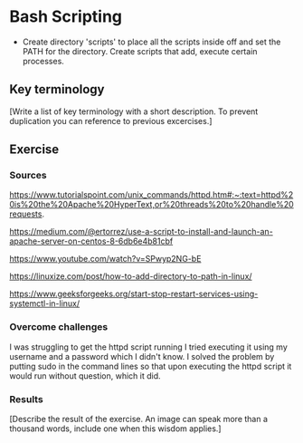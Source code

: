 # Bash Scripting
+ Create directory 'scripts' to place all the scripts inside off and set the PATH for the directory. Create scripts that add, execute certain processes.

## Key terminology
[Write a list of key terminology with a short description. To prevent duplication you can reference to previous excercises.]

## Exercise
### Sources
https://www.tutorialspoint.com/unix_commands/httpd.htm#:~:text=httpd%20is%20the%20Apache%20HyperText,or%20threads%20to%20handle%20requests.

https://medium.com/@ertorrez/use-a-script-to-install-and-launch-an-apache-server-on-centos-8-6db6e4b81cbf

https://www.youtube.com/watch?v=SPwyp2NG-bE

https://linuxize.com/post/how-to-add-directory-to-path-in-linux/

https://www.geeksforgeeks.org/start-stop-restart-services-using-systemctl-in-linux/

### Overcome challenges
I was struggling to get the httpd script running I tried executing it using my username and a password which I didn't know. I solved the problem by putting sudo in the command lines so that upon executing the httpd script it would run without question, which it did.

### Results
[Describe the result of the exercise. An image can speak more than a thousand words, include one when this wisdom applies.]